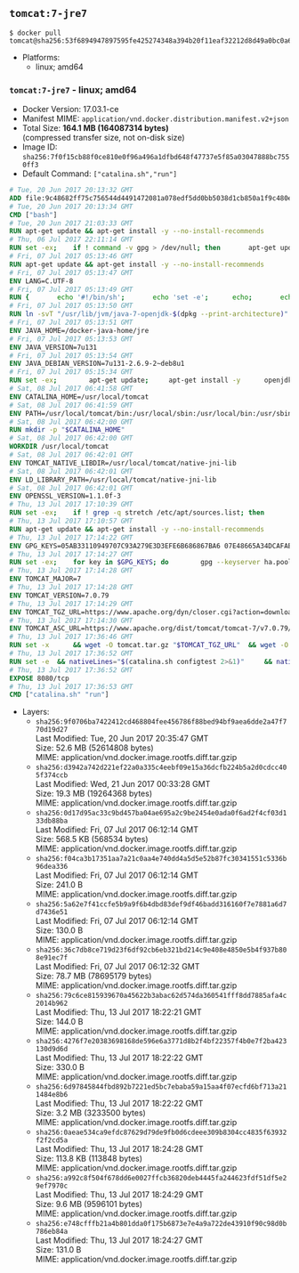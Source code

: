 ## `tomcat:7-jre7`

```console
$ docker pull tomcat@sha256:53f6894947897595fe425274348a394b20f11eaf32212d8d49a0bc0a654a5cd2
```

-	Platforms:
	-	linux; amd64

### `tomcat:7-jre7` - linux; amd64

-	Docker Version: 17.03.1-ce
-	Manifest MIME: `application/vnd.docker.distribution.manifest.v2+json`
-	Total Size: **164.1 MB (164087314 bytes)**  
	(compressed transfer size, not on-disk size)
-	Image ID: `sha256:7f0f15cb88f0ce810e0f96a496a1dfbd648f47737e5f85a03047888bc7550ff3`
-	Default Command: `["catalina.sh","run"]`

```dockerfile
# Tue, 20 Jun 2017 20:13:32 GMT
ADD file:9c48682ff75c756544d4491472081a078edf5dd0bb5038d1cb850a1f9c480e3e in / 
# Tue, 20 Jun 2017 20:13:34 GMT
CMD ["bash"]
# Tue, 20 Jun 2017 21:03:33 GMT
RUN apt-get update && apt-get install -y --no-install-recommends 		ca-certificates 		curl 		wget 	&& rm -rf /var/lib/apt/lists/*
# Thu, 06 Jul 2017 22:11:14 GMT
RUN set -ex; 	if ! command -v gpg > /dev/null; then 		apt-get update; 		apt-get install -y --no-install-recommends 			gnupg2 			dirmngr 		; 		rm -rf /var/lib/apt/lists/*; 	fi
# Fri, 07 Jul 2017 05:13:46 GMT
RUN apt-get update && apt-get install -y --no-install-recommends 		bzip2 		unzip 		xz-utils 	&& rm -rf /var/lib/apt/lists/*
# Fri, 07 Jul 2017 05:13:47 GMT
ENV LANG=C.UTF-8
# Fri, 07 Jul 2017 05:13:49 GMT
RUN { 		echo '#!/bin/sh'; 		echo 'set -e'; 		echo; 		echo 'dirname "$(dirname "$(readlink -f "$(which javac || which java)")")"'; 	} > /usr/local/bin/docker-java-home 	&& chmod +x /usr/local/bin/docker-java-home
# Fri, 07 Jul 2017 05:13:50 GMT
RUN ln -svT "/usr/lib/jvm/java-7-openjdk-$(dpkg --print-architecture)" /docker-java-home
# Fri, 07 Jul 2017 05:13:51 GMT
ENV JAVA_HOME=/docker-java-home/jre
# Fri, 07 Jul 2017 05:13:53 GMT
ENV JAVA_VERSION=7u131
# Fri, 07 Jul 2017 05:13:54 GMT
ENV JAVA_DEBIAN_VERSION=7u131-2.6.9-2~deb8u1
# Fri, 07 Jul 2017 05:15:34 GMT
RUN set -ex; 		apt-get update; 	apt-get install -y 		openjdk-7-jre-headless="$JAVA_DEBIAN_VERSION" 	; 	rm -rf /var/lib/apt/lists/*; 		[ "$(readlink -f "$JAVA_HOME")" = "$(docker-java-home)" ]; 		update-alternatives --get-selections | awk -v home="$(readlink -f "$JAVA_HOME")" 'index($3, home) == 1 { $2 = "manual"; print | "update-alternatives --set-selections" }'; 	update-alternatives --query java | grep -q 'Status: manual'
# Sat, 08 Jul 2017 06:41:58 GMT
ENV CATALINA_HOME=/usr/local/tomcat
# Sat, 08 Jul 2017 06:41:59 GMT
ENV PATH=/usr/local/tomcat/bin:/usr/local/sbin:/usr/local/bin:/usr/sbin:/usr/bin:/sbin:/bin
# Sat, 08 Jul 2017 06:42:00 GMT
RUN mkdir -p "$CATALINA_HOME"
# Sat, 08 Jul 2017 06:42:00 GMT
WORKDIR /usr/local/tomcat
# Sat, 08 Jul 2017 06:42:01 GMT
ENV TOMCAT_NATIVE_LIBDIR=/usr/local/tomcat/native-jni-lib
# Sat, 08 Jul 2017 06:42:01 GMT
ENV LD_LIBRARY_PATH=/usr/local/tomcat/native-jni-lib
# Sat, 08 Jul 2017 06:42:01 GMT
ENV OPENSSL_VERSION=1.1.0f-3
# Thu, 13 Jul 2017 17:10:39 GMT
RUN set -ex; 	if ! grep -q stretch /etc/apt/sources.list; then 		{ 			echo 'deb http://deb.debian.org/debian stretch main'; 		} > /etc/apt/sources.list.d/stretch.list; 		{ 			echo 'Package: *'; 			echo 'Pin: release n=stretch'; 			echo 'Pin-Priority: -10'; 			echo; 			echo 'Package: openssl libssl*'; 			echo "Pin: version $OPENSSL_VERSION"; 			echo 'Pin-Priority: 990'; 		} > /etc/apt/preferences.d/stretch-openssl; 	fi
# Thu, 13 Jul 2017 17:10:57 GMT
RUN apt-get update && apt-get install -y --no-install-recommends 		libapr1 		openssl="$OPENSSL_VERSION" 	&& rm -rf /var/lib/apt/lists/*
# Thu, 13 Jul 2017 17:14:22 GMT
ENV GPG_KEYS=05AB33110949707C93A279E3D3EFE6B686867BA6 07E48665A34DCAFAE522E5E6266191C37C037D42 47309207D818FFD8DCD3F83F1931D684307A10A5 541FBE7D8F78B25E055DDEE13C370389288584E7 61B832AC2F1C5A90F0F9B00A1C506407564C17A3 713DA88BE50911535FE716F5208B0AB1D63011C7 79F7026C690BAA50B92CD8B66A3AD3F4F22C4FED 9BA44C2621385CB966EBA586F72C284D731FABEE A27677289986DB50844682F8ACB77FC2E86E29AC A9C5DF4D22E99998D9875A5110C01C5A2F6059E7 DCFD35E0BF8CA7344752DE8B6FB21E8933C60243 F3A04C595DB5B6A5F1ECA43E3B7BBB100D811BBE F7DA48BB64BCB84ECBA7EE6935CD23C10D498E23
# Thu, 13 Jul 2017 17:14:27 GMT
RUN set -ex; 	for key in $GPG_KEYS; do 		gpg --keyserver ha.pool.sks-keyservers.net --recv-keys "$key"; 	done
# Thu, 13 Jul 2017 17:14:28 GMT
ENV TOMCAT_MAJOR=7
# Thu, 13 Jul 2017 17:14:28 GMT
ENV TOMCAT_VERSION=7.0.79
# Thu, 13 Jul 2017 17:14:29 GMT
ENV TOMCAT_TGZ_URL=https://www.apache.org/dyn/closer.cgi?action=download&filename=tomcat/tomcat-7/v7.0.79/bin/apache-tomcat-7.0.79.tar.gz
# Thu, 13 Jul 2017 17:14:30 GMT
ENV TOMCAT_ASC_URL=https://www.apache.org/dist/tomcat/tomcat-7/v7.0.79/bin/apache-tomcat-7.0.79.tar.gz.asc
# Thu, 13 Jul 2017 17:36:46 GMT
RUN set -x 		&& wget -O tomcat.tar.gz "$TOMCAT_TGZ_URL" 	&& wget -O tomcat.tar.gz.asc "$TOMCAT_ASC_URL" 	&& gpg --batch --verify tomcat.tar.gz.asc tomcat.tar.gz 	&& tar -xvf tomcat.tar.gz --strip-components=1 	&& rm bin/*.bat 	&& rm tomcat.tar.gz* 		&& nativeBuildDir="$(mktemp -d)" 	&& tar -xvf bin/tomcat-native.tar.gz -C "$nativeBuildDir" --strip-components=1 	&& nativeBuildDeps=" 		dpkg-dev 		gcc 		libapr1-dev 		libssl-dev 		make 		openjdk-${JAVA_VERSION%%[-~bu]*}-jdk=$JAVA_DEBIAN_VERSION 	" 	&& apt-get update && apt-get install -y --no-install-recommends $nativeBuildDeps && rm -rf /var/lib/apt/lists/* 	&& ( 		export CATALINA_HOME="$PWD" 		&& cd "$nativeBuildDir/native" 		&& gnuArch="$(dpkg-architecture --query DEB_BUILD_GNU_TYPE)" 		&& ./configure 			--build="$gnuArch" 			--libdir="$TOMCAT_NATIVE_LIBDIR" 			--prefix="$CATALINA_HOME" 			--with-apr="$(which apr-1-config)" 			--with-java-home="$(docker-java-home)" 			--with-ssl=yes 		&& make -j "$(nproc)" 		&& make install 	) 	&& apt-get purge -y --auto-remove $nativeBuildDeps 	&& rm -rf "$nativeBuildDir" 	&& rm bin/tomcat-native.tar.gz
# Thu, 13 Jul 2017 17:36:52 GMT
RUN set -e 	&& nativeLines="$(catalina.sh configtest 2>&1)" 	&& nativeLines="$(echo "$nativeLines" | grep 'Apache Tomcat Native')" 	&& nativeLines="$(echo "$nativeLines" | sort -u)" 	&& if ! echo "$nativeLines" | grep 'INFO: Loaded APR based Apache Tomcat Native library' >&2; then 		echo >&2 "$nativeLines"; 		exit 1; 	fi
# Thu, 13 Jul 2017 17:36:52 GMT
EXPOSE 8080/tcp
# Thu, 13 Jul 2017 17:36:53 GMT
CMD ["catalina.sh" "run"]
```

-	Layers:
	-	`sha256:9f0706ba7422412cd468804fee456786f88bed94bf9aea6dde2a47f770d19d27`  
		Last Modified: Tue, 20 Jun 2017 20:35:47 GMT  
		Size: 52.6 MB (52614808 bytes)  
		MIME: application/vnd.docker.image.rootfs.diff.tar.gzip
	-	`sha256:d3942a742d221ef22a0a335c4eebf09e15a36dcfb224b5a2d0cdcc405f374ccb`  
		Last Modified: Wed, 21 Jun 2017 00:33:28 GMT  
		Size: 19.3 MB (19264368 bytes)  
		MIME: application/vnd.docker.image.rootfs.diff.tar.gzip
	-	`sha256:0d17d95ac33c9bd457ba04ae695a2c9be2454e0ada0f6ad2f4cf03d133db88ba`  
		Last Modified: Fri, 07 Jul 2017 06:12:14 GMT  
		Size: 568.5 KB (568534 bytes)  
		MIME: application/vnd.docker.image.rootfs.diff.tar.gzip
	-	`sha256:f04ca3b17351aa7a21c0aa4e740dd4a5d5e52b87fc30341551c5336b96dea336`  
		Last Modified: Fri, 07 Jul 2017 06:12:14 GMT  
		Size: 241.0 B  
		MIME: application/vnd.docker.image.rootfs.diff.tar.gzip
	-	`sha256:5a62e7f41ccfe5b9a9f6b4dbd83def9df46badd316160f7e7881a6d7d7436e51`  
		Last Modified: Fri, 07 Jul 2017 06:12:14 GMT  
		Size: 130.0 B  
		MIME: application/vnd.docker.image.rootfs.diff.tar.gzip
	-	`sha256:36c7db8ce719d23f6df92cb6eb321bd214c9e408e4850e5b4f937b808e91ec7f`  
		Last Modified: Fri, 07 Jul 2017 06:12:32 GMT  
		Size: 78.7 MB (78695179 bytes)  
		MIME: application/vnd.docker.image.rootfs.diff.tar.gzip
	-	`sha256:79c6ce815939670a45622b3abac62d574da360541fff8dd7885afa4c2014b962`  
		Last Modified: Thu, 13 Jul 2017 18:22:21 GMT  
		Size: 144.0 B  
		MIME: application/vnd.docker.image.rootfs.diff.tar.gzip
	-	`sha256:4276f7e20383698168de596e6a3771d8b2f4bf22357f4b0e7f2ba423130d9d6d`  
		Last Modified: Thu, 13 Jul 2017 18:22:22 GMT  
		Size: 330.0 B  
		MIME: application/vnd.docker.image.rootfs.diff.tar.gzip
	-	`sha256:6d97845844fbd892b7221ed5bc7ebaba59a15aa4f07ecfd6bf713a211484e8b6`  
		Last Modified: Thu, 13 Jul 2017 18:22:22 GMT  
		Size: 3.2 MB (3233500 bytes)  
		MIME: application/vnd.docker.image.rootfs.diff.tar.gzip
	-	`sha256:0aeae534ca9efdc87629d79de9fb0d6cdeee309b8304cc4835f63932f2f2cd5a`  
		Last Modified: Thu, 13 Jul 2017 18:24:28 GMT  
		Size: 113.8 KB (113848 bytes)  
		MIME: application/vnd.docker.image.rootfs.diff.tar.gzip
	-	`sha256:a992c8f504f678dd6e0027ffcb36820deb4445fa244623fdf51df5e29ef7970c`  
		Last Modified: Thu, 13 Jul 2017 18:24:29 GMT  
		Size: 9.6 MB (9596101 bytes)  
		MIME: application/vnd.docker.image.rootfs.diff.tar.gzip
	-	`sha256:e748cfffb21a4b801dda0f175b6873e7e4a9a722de43910f90c98d0b786eb84a`  
		Last Modified: Thu, 13 Jul 2017 18:24:27 GMT  
		Size: 131.0 B  
		MIME: application/vnd.docker.image.rootfs.diff.tar.gzip
